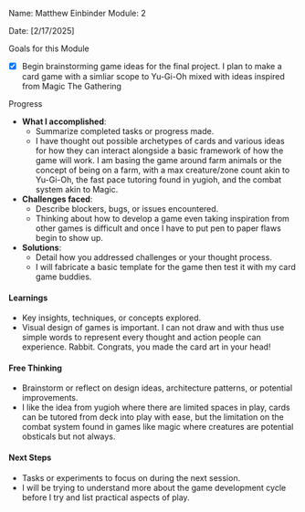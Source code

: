 <!-- Markdown Docs: https://docs.github.com/en/get-started/writing-on-github/getting-started-with-writing-and-formatting-on-github/basic-writing-and-formatting-syntax -->
 Name: Matthew Einbinder
 Module: 2

<!-- Repeat the below as needed-->
 Date: [2/17/2025]

Goals for this Module
- [X] Begin brainstorming game ideas for the final project. I plan to make a card game with a simliar scope to Yu-Gi-Oh mixed with ideas inspired from Magic The Gathering


 Progress
- **What I accomplished**:
  - Summarize completed tasks or progress made.
  - I have thought out possible archetypes of cards and various ideas for how they can interact alongside a basic framework of how the game will work.
    I am basing the game around farm animals or the concept of being on a farm, with a max creature/zone count akin to Yu-Gi-Oh, the fast pace tutoring found in yugioh, and the combat system akin to Magic.
- **Challenges faced**:
  - Describe blockers, bugs, or issues encountered.
  -  Thinking about how to develop a game even taking inspiration from other games is difficult and once I have to put pen to paper flaws begin to show up.
- **Solutions**:
  - Detail how you addressed challenges or your thought process.
  -  I will fabricate a basic template for the game then test it with my card game buddies.

#### Learnings
- Key insights, techniques, or concepts explored.
-  Visual design of games is important. I can not draw and with thus use simple words to represent every thought and action people can experience. Rabbit. Congrats, you made the card art in your head!

#### Free Thinking
- Brainstorm or reflect on design ideas, architecture patterns, or potential improvements.
-  I like the idea from yugioh where there are limited spaces in play, cards can be tutored from deck into play with ease, but the limitation on the combat system found in games like magic where creatures are potential obsticals but not always.


#### Next Steps
- Tasks or experiments to focus on during the next session.
-  I will be trying to understand more about the game development cycle before I try and list practical aspects of play.
